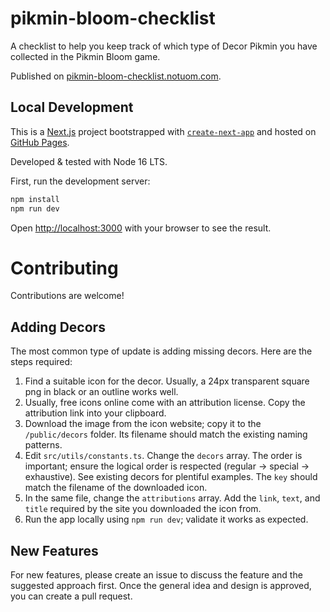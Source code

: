 # pikmin-bloom-checklist

A checklist to help you keep track of which type of Decor Pikmin you have collected in the Pikmin Bloom game.

Published on [pikmin-bloom-checklist.notuom.com](https://pikmin-bloom-checklist.notuom.com/).

## Local Development

This is a [Next.js](https://nextjs.org/) project bootstrapped with [`create-next-app`](https://github.com/vercel/next.js/tree/canary/packages/create-next-app) and hosted on [GitHub Pages](https://pages.github.com/).

Developed & tested with Node 16 LTS.

First, run the development server:

```bash
npm install
npm run dev
```

Open [http://localhost:3000](http://localhost:3000) with your browser to see the result.

# Contributing

Contributions are welcome!

## Adding Decors

The most common type of update is adding missing decors. Here are the steps required:

1. Find a suitable icon for the decor. Usually, a 24px transparent square png in black or an outline works well.
2. Usually, free icons online come with an attribution license. Copy the attribution link into your clipboard.
3. Download the image from the icon website; copy it to the `/public/decors` folder. Its filename should match the existing naming patterns.
3. Edit `src/utils/constants.ts`. Change the `decors` array. The order is important; ensure the logical order is respected (regular -> special -> exhaustive). See existing decors for plentiful examples. The `key` should match the filename of the downloaded icon.
4. In the same file, change the `attributions` array. Add the `link`, `text`, and `title` required by the site you downloaded the icon from.
5. Run the app locally using `npm run dev`; validate it works as expected.

## New Features

For new features, please create an issue to discuss the feature and the suggested approach first. Once the general idea and design is approved, you can create a pull request.
